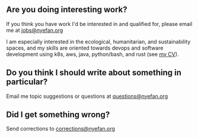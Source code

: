 ## Are you doing interesting work?

If you think you have work I'd be interested in and qualified for, please email me at [jobs@nyefan.org](mailto:jobs@nyefan.org)

I am especially interested in the ecological, humanitarian, and sustainability spaces, and my skills are oriented
towards devops and software development using k8s, aws, java, python/bash, and rust (see [my CV](/about)).

## Do you think I should write about something in particular?

Email me topic suggestions or questions at [questions@nyefan.org](mailto:questions@nyefan.org)

## Did I get something wrong?

Send corrections to [corrections@nyefan.org](mailto:corrections@nyefan.org)
